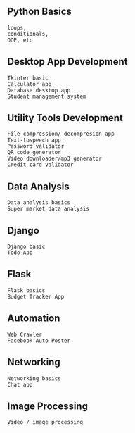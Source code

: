 

##  Python Basics
    loops, 
    conditionals,
    OOP, etc

##  Desktop App Development
    Tkinter basic
    Calculator app
    Database desktop app
    Student management system


##  Utility Tools Development
    File compression/ decompresion app
    Text-tospeech app
    Password validator
    QR code generator
    Video downloader/mp3 generator
    Credit card validator


##  Data Analysis
    Data analysis basics
    Super market data analysis


##  Django
    Django basic
    Todo App

##  Flask
    Flask basics
    Budget Tracker App

##  Automation
    Web Crawler
    Facebook Auto Poster

##  Networking
    Networking basics
    Chat app

##  Image Processing
    Video / image processing